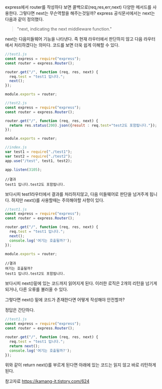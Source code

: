 express에서 router를 작성하다 보면 콜백으로(req,res,err,next) 다양한 메서드를 사용한다. 그렇다면 next는 무슨역할을 해주는것일까?
express 공식문서에서는 next는 다음과 같이 정의했다.

> "next, indicating the next middleware function."

next는 다음미들웨어 기능을 나타낸다. 즉 현재 라우터에서 판단하지 않고 다음 라우터에서 처리하겠다는 의미다. 코드를 보면 더욱 쉽게 이해할 수 있다.

```javascript
//test1.js
const express = require("express");
const router = express.Router();

router.get("/", function (req, res, next) {
  req.test = "test1 입니다.";
  next();
});

module.exports = router;
```

```javascript
//test2.js
const express = require("express");
const router = express.Router();

router.get("/", function (req, res, next) {
  return res.status(200).json({result : req.test+"test2도 포함됩니다."});
});

module.exports = router;
```

```javascript
//index.js
var test1 = require("./test1");
var test2 = require("./test2");
app.use("/test", test1, test2);

app.listen(3105);
```

```
//결과
test1 입니다.test2도 포함됩니다.
```

보다시피 test1라우터에서 결과를 처리하지않고, 다음 미들웨어로 판단을 넘겨주게 됩니다. 하지만 next()를 사용할때는 주의해야할 사항이 있다.

```javascript
//test1.js
const express = require("express");
const router = express.Router();

router.get("/", function (req, res, next) {
  req.test = "test1 입니다.";
  next();
  console.log('여기는 호출될까?');
});

module.exports = router;
```
```
//결과
여기는 호출될까?
test1 입니다.test2도 포함됩니다.
```

보다시피 next()밑에 있는 코드까지 읽어지게 된다.
이러한 로직은 2개의 리턴을 넘기게 되거나, 다른 오류를 불러올 수 있다. 

그렇다면 next() 밑에 코드가 존재한다면 어떻게 작성해야 안전할까?

정답은 간단하다.

```javascript
//test1.js
const express = require("express");
const router = express.Router();

router.get("/", function (req, res, next) {
  req.test = "test1 입니다.";
  return next();
  console.log('여기는 호출될까?');
});
```
위와 같이 return next()를 부르게 된다면 아래에 있는 코드는 읽지 않고 바로 리턴하게 된다. 


참고자료 https://kamang-it.tistory.com/624
